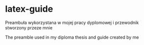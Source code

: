 # latex-guide
Preambuła wykorzystana w mojej pracy dyplomowej i przewodnik stworzony przeze mnie

The preamble used in my diploma thesis and guide created by me
